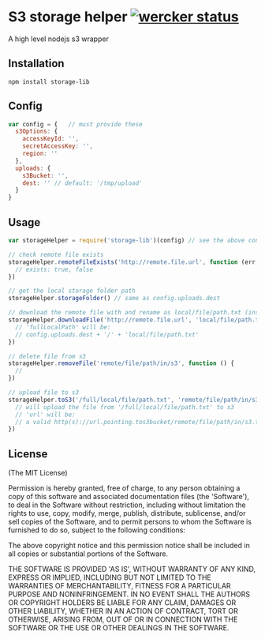 # S3 storage helper  [![wercker status](https://app.wercker.com/status/a891080ef23f64251eb729d499efbb46/s/master "wercker status")](https://app.wercker.com/project/byKey/a891080ef23f64251eb729d499efbb46)  
A high level nodejs s3 wrapper



## Installation
```shell
npm install storage-lib
```


## Config
```js
var config = {   // must provide these
  s3Options: {
    accessKeyId: '',
    secretAccessKey: '',
    region: ''
  },
  uploads: {
    s3Bucket: '',
    dest: '' // default: '/tmp/upload'
  }
}
```


## Usage
```js
var storageHelper = require('storage-lib')(config) // see the above config

// check remote file exists
storageHelper.remoteFileExists('http://remote.file.url', function (err, exists) {
  // exists: true, false
})

// get the local storage folder path
storageHelper.storageFolder() // same as config.uploads.dest

// download the remote file with and rename as local/file/path.txt (inside the folder  storageHelper.storageFolder())
storageHelper.downloadFile('http://remote.file.url', 'local/file/path.txt', function (err, fullLocalPath) {
  // 'fullLocalPath' will be:
  // config.uploads.dest + '/' + 'local/file/path.txt'
})

// delete file from s3
storageHelper.removeFile('remote/file/path/in/s3', function () {
  //
})

// upload file to s3
storageHelper.toS3('/full/local/file/path.txt', 'remote/file/path/in/s3.txt', function (err, url) {
  // will upload the file from '/full/local/file/path.txt' to s3
  // 'url' will be:
  // a valid http(s)://url.pointing.tos3bucket/remote/file/path/in/s3.txt
})

```



## License
(The MIT License)

Permission is hereby granted, free of charge, to any person obtaining
a copy of this software and associated documentation files (the
'Software'), to deal in the Software without restriction, including
without limitation the rights to use, copy, modify, merge, publish,
distribute, sublicense, and/or sell copies of the Software, and to
permit persons to whom the Software is furnished to do so, subject to
the following conditions:

The above copyright notice and this permission notice shall be
included in all copies or substantial portions of the Software.

THE SOFTWARE IS PROVIDED 'AS IS', WITHOUT WARRANTY OF ANY KIND,
EXPRESS OR IMPLIED, INCLUDING BUT NOT LIMITED TO THE WARRANTIES OF
MERCHANTABILITY, FITNESS FOR A PARTICULAR PURPOSE AND NONINFRINGEMENT.
IN NO EVENT SHALL THE AUTHORS OR COPYRIGHT HOLDERS BE LIABLE FOR ANY
CLAIM, DAMAGES OR OTHER LIABILITY, WHETHER IN AN ACTION OF CONTRACT,
TORT OR OTHERWISE, ARISING FROM, OUT OF OR IN CONNECTION WITH THE
SOFTWARE OR THE USE OR OTHER DEALINGS IN THE SOFTWARE.
